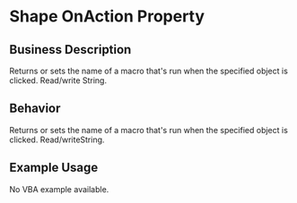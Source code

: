 # Shape OnAction Property

## Business Description
Returns or sets the name of a macro that's run when the specified object is clicked. Read/write String.

## Behavior
Returns or sets the name of a macro that's run when the specified object is clicked. Read/writeString.

## Example Usage
No VBA example available.